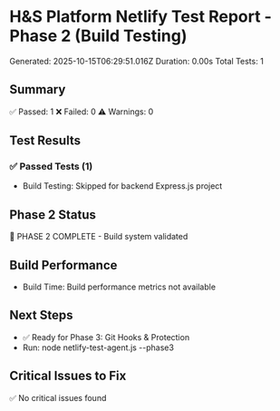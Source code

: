 # H&S Platform Netlify Test Report - Phase 2 (Build Testing)
Generated: 2025-10-15T06:29:51.016Z
Duration: 0.00s
Total Tests: 1

## Summary
✅ Passed: 1
❌ Failed: 0
⚠️ Warnings: 0

## Test Results

### ✅ Passed Tests (1)
- Build Testing: Skipped for backend Express.js project

## Phase 2 Status
🚀 PHASE 2 COMPLETE - Build system validated

## Build Performance
- Build Time: Build performance metrics not available

## Next Steps
- ✅ Ready for Phase 3: Git Hooks & Protection
- Run: node netlify-test-agent.js --phase3

## Critical Issues to Fix
✅ No critical issues found